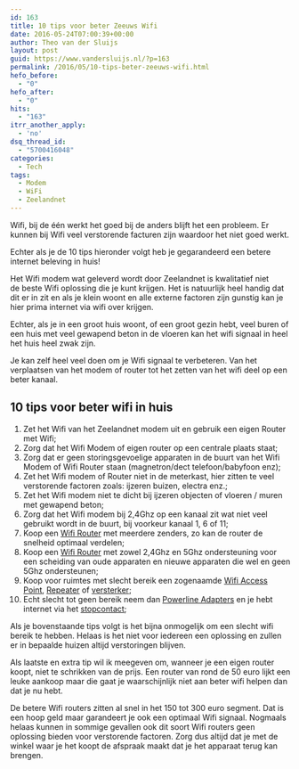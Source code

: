 ```yaml
---
id: 163
title: 10 tips voor beter Zeeuws Wifi
date: 2016-05-24T07:00:39+00:00
author: Theo van der Sluijs
layout: post
guid: https://www.vandersluijs.nl/?p=163
permalink: /2016/05/10-tips-beter-zeeuws-wifi.html
hefo_before:
  - "0"
hefo_after:
  - "0"
hits:
  - "163"
itrr_another_apply:
  - 'no'
dsq_thread_id:
  - "5700416048"
categories:
  - Tech
tags:
  - Modem
  - WiFi
  - Zeelandnet
---
```

Wifi, bij de één werkt het goed bij de anders blijft het een probleem. Er kunnen bij Wifi veel verstorende facturen zijn waardoor het niet goed werkt.

Echter als je de 10 tips hieronder volgt heb je gegarandeerd een betere internet beleving in huis!<!--more-->

Het Wifi modem wat geleverd wordt door Zeelandnet is kwalitatief niet de beste Wifi oplossing die je kunt krijgen. Het is natuurlijk heel handig dat dit er in zit en als je klein woont en alle externe factoren zijn gunstig kan je hier prima internet via wifi over krijgen.

Echter, als je in een groot huis woont, of een groot gezin hebt, veel buren of een huis met veel gewapend beton in de vloeren kan het wifi signaal in heel het huis heel zwak zijn.

Je kan zelf heel veel doen om je Wifi signaal te verbeteren. Van het verplaatsen van het modem of router tot het zetten van het wifi deel op een beter kanaal.

## 10 tips voor beter wifi in huis

  1. Zet het Wifi van het Zeelandnet modem uit en gebruik een eigen Router met Wifi;
  2. Zorg dat het Wifi Modem of eigen router op een centrale plaats staat;
  3. Zorg dat er geen storingsgevoelige apparaten in de buurt van het Wifi Modem of Wifi Router staan (magnetron/dect telefoon/babyfoon enz);
  4. Zet het Wifi modem of Router niet in de meterkast, hier zitten te veel verstorende factoren zoals: ijzeren buizen, electra enz.;
  5. Zet het Wifi modem niet te dicht bij ijzeren objecten of vloeren / muren met gewapend beton;
  6. Zorg dat het Wifi modem bij 2,4Ghz op een kanaal zit wat niet veel gebruikt wordt in de buurt, bij voorkeur kanaal 1, 6 of 11;
  7. Koop een [Wifi Router](https://www.vandersluijs.nl/wifi-tip/cool-routers/) met meerdere zenders, zo kan de router de snelheid optimaal verdelen;
  8. Koop een [Wifi Router](https://www.vandersluijs.nl/wifi-tip/alternate-routers/) met zowel 2,4Ghz en 5Ghz ondersteuning voor een scheiding van oude apparaten en nieuwe apparaten die wel en geen 5Ghz ondersteunen;
  9. Koop voor ruimtes met slecht bereik een zogenaamde [Wifi Access Point](https://www.vandersluijs.nl/wifi-tip/cool-access-points/), [Repeater](https://www.vandersluijs.nl/wifi-tip/cool-repeaters/) of [versterker](https://www.vandersluijs.nl/wifi-tip/alternate-extender/);
 10. Echt slecht tot geen bereik neem dan [Powerline Adapters](https://www.vandersluijs.nl/wifi-tip/alternate-powerline/) en je hebt internet via het [stopcontact](https://www.vandersluijs.nl/wifi-tip/cool-powerline/);

Als je bovenstaande tips volgt is het bijna onmogelijk om een slecht wifi bereik te hebben. Helaas is het niet voor iedereen een oplossing en zullen er in bepaalde huizen altijd verstoringen blijven.

Als laatste en extra tip wil ik meegeven om, wanneer je een eigen router koopt, niet te schrikken van de prijs. Een router van rond de 50 euro lijkt een leuke aankoop maar die gaat je waarschijnlijk niet aan beter wifi helpen dan dat je nu hebt.

De betere Wifi routers zitten al snel in het 150 tot 300 euro segment. Dat is een hoop geld maar garandeert je ook een optimaal Wifi signaal. Nogmaals helaas kunnen in sommige gevallen ook dit soort Wifi routers geen oplossing bieden voor verstorende factoren. Zorg dus altijd dat je met de winkel waar je het koopt de afspraak maakt dat je het apparaat terug kan brengen.